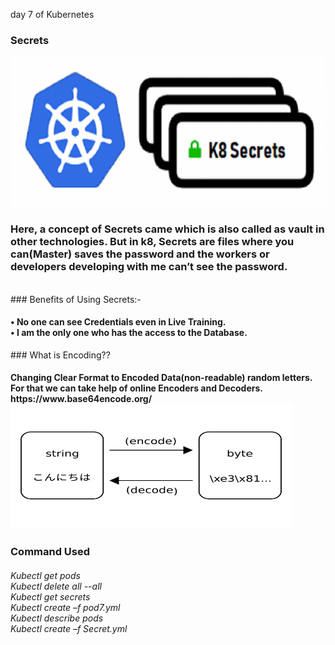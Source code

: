 day 7 of Kubernetes
### Secrets
<img src="main.png" height="240" width="600">

### Here, a concept of Secrets came which is also called as vault in other technologies. But in k8, Secrets are files where you can(Master) saves the password and the workers or developers developing with me can’t see the password.
<br>
### Benefits of Using Secrets:-
<h4>
•	No one can see Credentials even in Live Training.<br>
•	I am the only one who has the access to the Database.
<br></h4>
### What is Encoding??<br><h4>
Changing Clear Format to Encoded Data(non-readable) random letters.<br>
For that we can take help of online Encoders and Decoders. https://www.base64encode.org/
<img src="encode-decode.png" height="200" width="450">
</h4>

<h3>Command Used</h3>
<h6>Kubectl get pods<br>
Kubectl delete all --all<br>
Kubectl get secrets<br>
Kubectl create –f pod7.yml<br>
Kubectl describe pods<br>
Kubectl create –f Secret.yml
